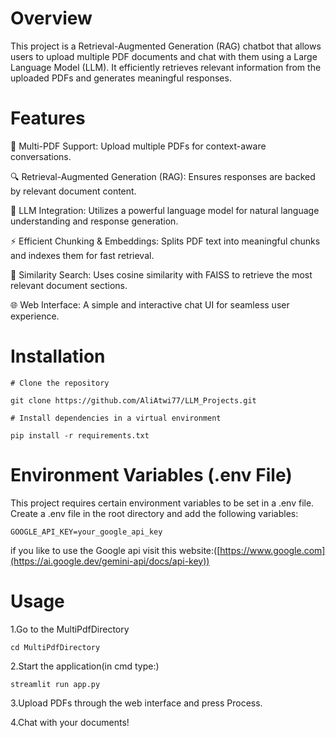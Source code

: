 # **Overview**

This project is a Retrieval-Augmented Generation (RAG) chatbot that allows users to upload multiple PDF documents and chat with them using a Large Language Model (LLM). It efficiently retrieves relevant information from the uploaded PDFs and generates meaningful responses.

# **Features**

📄 Multi-PDF Support: Upload multiple PDFs for context-aware conversations.

🔍 Retrieval-Augmented Generation (RAG): Ensures responses are backed by relevant document content.

🤖 LLM Integration: Utilizes a powerful language model for natural language understanding and response generation.

⚡ Efficient Chunking & Embeddings: Splits PDF text into meaningful chunks and indexes them for fast retrieval.

🔎 Similarity Search: Uses cosine similarity with FAISS to retrieve the most relevant document sections.

🌐 Web Interface: A simple and interactive chat UI for seamless user experience.


# **Installation**
`# Clone the repository`

`git clone https://github.com/AliAtwi77/LLM_Projects.git`

`# Install dependencies in a virtual environment`

`pip install -r requirements.txt`


# **Environment Variables (.env File)**
This project requires certain environment variables to be set in a .env file. Create a .env file in the root directory and add the following variables:

`GOOGLE_API_KEY=your_google_api_key`

if you like to use the Google api visit this website:([https://www.google.com](https://ai.google.dev/gemini-api/docs/api-key)) 

# **Usage**
1.Go to the MultiPdfDirectory

`cd MultiPdfDirectory`

2.Start the application(in cmd type:)

`streamlit run app.py`

3.Upload PDFs through the web interface and press Process.

4.Chat with your documents!

